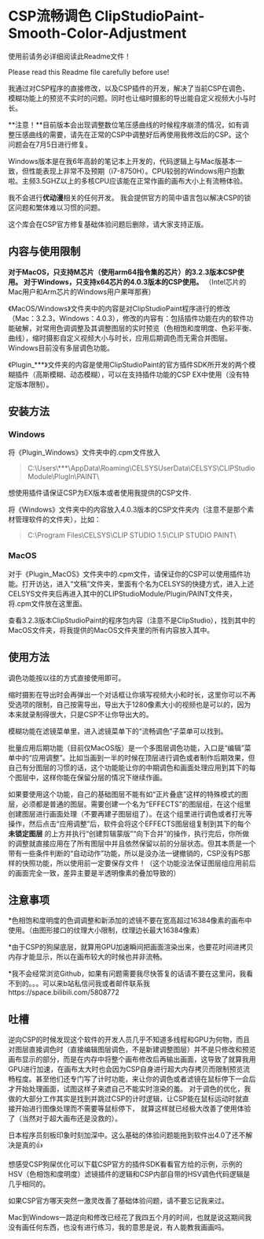 
# CSP流畅调色 ClipStudioPaint-Smooth-Color-Adjustment

使用前请务必详细阅读此Readme文件！

Please read this Readme file carefully before use!

我通过对CSP程序的直接修改，以及CSP插件的开发，解决了当前CSP在调色、模糊功能上的预览不实时的问题。同时也让缩时摄影的导出能自定义视频大小与时长。

**注意！**目前版本会出现调整数位笔压感曲线的时候程序崩溃的情况，如有调整压感曲线的需要，请先在正常的CSP中调整好后再使用我修改后的CSP。这个问题会在7月5日进行修复。

Windows版本是在我6年高龄的笔记本上开发的，代码逻辑上与Mac版基本一致，但性能表现上非常不及预期（i7-8750H）。CPU较弱的Windows用户抱歉啦。主频3.5GHZ以上的多核CPU应该能在正常作画的画布大小上有流畅体验。

我不会进行**优动漫**相关的任何开发。
我会提供官方的简中语言包以解决CSP的锁区问题和繁体难以习惯的问题。

这个库会在CSP官方修复基础体验问题后删除，请大家支持正版。

## 内容与使用限制

**对于MacOS，只支持M芯片（使用arm64指令集的芯片）的3.2.3版本CSP使用。
对于Windows，只支持x64芯片的4.0.3版本的CSP使用。**
（Intel芯片的Mac用户和Arm芯片的Windows用户果咩那赛）

《MacOS/Windows》文件夹中的内容是对ClipStudioPaint程序进行的修改（Mac：3.2.3，Windows：4.0.3），修改的内容有：包括插件功能在内的软件功能破解，对常用色调调整及其调整图层的实时预览（色相饱和度明度、色彩平衡、曲线），缩时摄影自定义视频大小与时长，应用后期调色而无需合并图层。Windows目前没有多层调色功能。

《Plugin_***》文件夹的内容是使用ClipStudioPaint的官方插件SDK所开发的两个模糊插件（高斯模糊、动态模糊），可以在支持插件功能的CSP EX中使用（没有特定版本限制）。

## 安装方法

### Windows

将《Plugin_Windows》文件夹中的.cpm文件放入

> C:\Users\\***\AppData\Roaming\CELSYSUserData\CELSYS\CLIPStudioModule\PlugIn\PAINT\

想使用插件请保证CSP为EX版本或者使用我提供的CSP文件.

将《Windows》文件夹中的内容放入4.0.3版本的CSP文件夹内（注意不是那个素材管理软件的文件夹），比如：

> C:\Program Files\CELSYS\CLIP STUDIO 1.5\CLIP STUDIO PAINT\

### MacOS

对于《Plugin_MacOS》文件夹中的.cpm文件，请保证你的CSP可以使用插件功能。打开访达，进入“文稿”文件夹，里面有个名为CELSYS的快捷方式，进入上述CELSYS文件夹后再进入其中的CLIPStudioModule/Plugin/PAINT文件夹，将.cpm文件放在这里面。

  查看3.2.3版本ClipStudioPaint的程序包内容（注意不是ClipStudio），找到其中的MacOS文件夹，将我提供的MacOS文件夹里的所有内容放入其中。

## 使用方法


调色功能按以往的方式直接使用即可。


缩时摄影在导出时会再弹出一个对话框让你填写视频大小和时长，这里你可以不再受选项的限制，自己按需导出，导出大于1280像素大小的视频也是可以的，因为本来就录制得很大，只是CSP不让你导出大的。

模糊功能在滤镜菜单里，进入滤镜菜单下的“流畅调色”子菜单可以找到。

批量应用后期功能（目前仅MacOS版）是一个多图层调色功能，入口是“编辑”菜单中的“应用调整”。比如当画到一半的时候在顶层进行调色或者制作后期效果，但自己有分图层的习惯的话，这个功能能让你的中期调色和画面处理应用到其下的每个图层中，这样你能在保留分层的情况下继续作画。

如果要使用这个功能，自己的基础图层不能有如“正片叠底”这样的特殊模式的图层，必须都是普通的图层。需要创建一个名为“EFFECTS”的图层组，在这个组里创建图层进行画面处理（不要再建子图层组了）。在这个组里进行调色或者打光等操作，然后点击“应用调整”后，软件会将这个EFFECTS图层组复制到其下的每个 **未锁定图层** 的上方并执行“创建剪辑蒙版”“向下合并”的操作，执行完后，你所做的调整就直接应用在了所有图层中并且依然保留以前的分层状态。但其本质是一个带有一些条件判断的“自动动作”功能，所以是没办法一键撤销的，CSP没有PS那样的快照功能，所以使用前一定要保存文件！（这个功能没法保证图层组应用前后的画面完全一致，差异主要是半透明像素的叠加导致的）

  

## 注意事项


*色相饱和度明度的色调调整和新添加的滤镜不要在宽高超过16384像素的画布中使用。（由图形接口的纹理大小限制，纹理边长最大16384像素）

*由于CSP的狗屎底层，就算用GPU加速瞬间把画面渲染出来，也要花时间进拷贝内存才能显示，所以在画布较大的时候也并非流畅。

*我不会经常浏览Github，如果有问题需要我尽快答复的话请不要在这里问，我看不到的。。。可以来b站私信问我或者邮件联系我https://space.bilibili.com/5808772

## 吐槽


逆向CSP的时候发现这个软件的开发人员几乎不知道多线程和GPU为何物，而且对图层直接调色时（直接编辑图层调色，不是新建调整图层）并不是只修改和预览画布显示的部分，而是在内存中将整个画布修改后再输出画面，这导致了就算我用GPU进行加速，在画布太大时也会因为CSP自身进行超大内存拷贝而限制预览流畅程度。甚至他们还专门写了计时功能，来让你的调色或者滤镜在鼠标停下一会后才开始处理画面，试图这样子来遮自己不能实时渲染的羞。 对于调色的优化，我做的大部分工作其实是找到并跳过CSP的计时逻辑，让CSP能在鼠标运动时就直接开始进行图像处理而不需要等鼠标停下， 就算这样就已经极大改善了使用体验了（当然对于超大画布还是没救的）。

日本程序员刻板印象时刻加深中。这么基础的体验问题能拖到软件出4.0了还不解决是真的👍

想感受CSP狗屎优化可以下载CSP官方的插件SDK看看官方给的示例，示例的HSV（色相饱和度明度）滤镜插件的逻辑和CSP内部自带的HSV调色代码逻辑是几乎相同的。

如果CSP官方哪天突然一激灵改善了基础体验问题，请不要忘记我来过。


Mac到Windows一路逆向和修改已经花了我四五个月的时间，也就是说这期间我没有画任何东西，也没有进行练习，我的意思是说，有人能教我画画吗。
